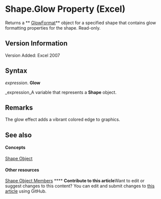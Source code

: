 
# Shape.Glow Property (Excel)

Returns a  ** [GlowFormat](http://msdn.microsoft.com/library/b89e2245-e3a4-4a8c-cd4f-86396ad71a5b%28Office.15%29.aspx)** object for a specified shape that contains glow formatting properties for the shape. Read-only.


## Version Information

Version Added: Excel 2007 


## Syntax

 _expression_. **Glow**

 _expression_A variable that represents a  **Shape** object.


## Remarks

The glow effect adds a vibrant colored edge to graphics.


## See also


#### Concepts


 [Shape Object](8f01fcd1-b7d9-5216-2de5-40fb6648a403.md)
#### Other resources


 [Shape Object Members](0fed7136-4228-6c32-507d-3bd36aa56d9a.md)
****   **Contribute to this article**Want to edit or suggest changes to this content? You can edit and submit changes to  [this article](https://github.com/jhershey00/VBA_Excel_Test/OpenXMLCon/articles/299274f6-2285-ce40-e29b-83795368efe3.md) using GitHub.

